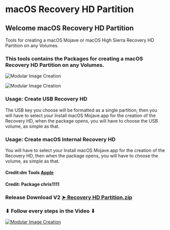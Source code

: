 # macOS Recovery HD Partition

## Welcome  macOS Recovery HD Partition
Tools for creating a macOS Mojave or macOS High Sierra Recovery HD Partition on any Volumes.

### This tools contains the Packages for creating a macOS Recovery HD Partition on any Volumes.

![Modular Image Creation](https://i25.servimg.com/u/f25/18/50/18/69/113.png)

![Modular Image Creation](https://i25.servimg.com/u/f25/18/50/18/69/212.png)

### Usage: Create USB Recovery HD
The USB key you choose will be formatted as a single partition, then you will have to select your Install macOS Mojave.app for the creation of the Recovery HD,
when the package opens, you will have to choose the USB volume, as simple as that.

### Usage: Create macOS Internal Recovery HD
You will have to select your Install macOS Mojave.app for the creation of the Recovery HD, then when the package opens, you will have to choose the volume, as simple as that.

#### Credit:dm Tools [Apple](https://support.apple.com)

#### Credit: Package chris1111

### Release Download V2 [➤ Recovery HD Partition.zip](https://github.com/chris1111/macOS-RecoveryHD-Partition/releases/tag/V2)

### ⬇︎ Follow every steps in the Video ⬇︎

[![Modular Image Creation](https://i25.servimg.com/u/f25/18/50/18/69/video13.png)](https://youtu.be/sci8axhJ7XA)



